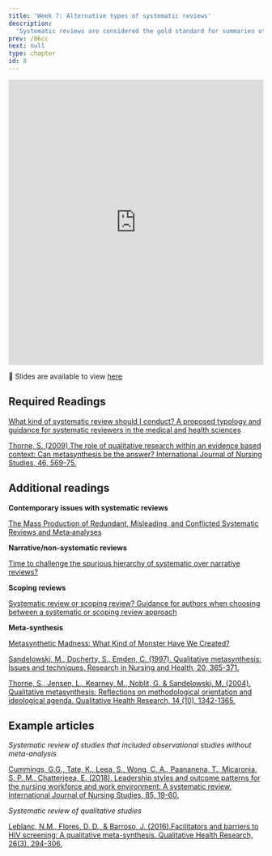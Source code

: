 ```yaml
---
title: 'Week 7: Alternative types of systematic reviews'
description:
  'Systematic reviews are considered the gold standard for summaries of the best available evidence for a given clinical situation. Systematic review methods differ substantially. This week we look at the different types of systematic reviews that you will find in the healthcare literature.'
prev: /06cc
next: null
type: chapter
id: 8
---
```


<exercise id="1" title="Lecture">

<iframe src="https://player.vimeo.com/video/392073079" width="100%" height="564" frameborder="0" allow="autoplay; fullscreen" allowfullscreen></iframe>

:link: Slides are available to view [here](https://alt-sr.netlify.com/)

</exercise>

<exercise id="2" title="Readings">

## Required Readings 

[What kind of systematic review should I conduct? A proposed typology and guidance for systematic reviewers in the medical and health sciences](https://bmcmedresmethodol.biomedcentral.com/articles/10.1186/s12874-017-0468-4)

[Thorne, S. (2009).The role of qualitative research within an evidence based context: Can metasynthesis be the answer? International Journal of Nursing Studies, 46, 569-75.](http://www.evidenciaencuidados.es/evidenciaencuidados/pdf/evidencia/articulos/Cualitativa/6_Sandelowski_M_1997_Metasynthesis.pdf)

## Additional readings

**Contemporary issues with systematic reviews**

[The Mass Production of Redundant, Misleading, and Conflicted Systematic Reviews and Meta‐analyses](https://onlinelibrary.wiley.com/doi/full/10.1111/1468-0009.12210)

**Narrative/non-systematic reviews**

[Time to challenge the spurious hierarchy of systematic over narrative reviews?](https://onlinelibrary.wiley.com/doi/full/10.1111/eci.12931)

**Scoping reviews**

[Systematic review or scoping review? Guidance for authors when choosing between a systematic or scoping review approach](https://bmcmedresmethodol.biomedcentral.com/articles/10.1186/s12874-018-0611-x)


**Meta-synthesis**

[Metasynthetic Madness: What Kind of Monster Have We Created?](https://journals.sagepub.com/doi/full/10.1177/1049732316679370)

[Sandelowski, M., Docherty, S., Emden, C. (1997). Qualitative metasynthesis: Issues and techniques. Research in Nursing and Health, 20, 365-371.](https://onlinelibrary.wiley.com/doi/pdf/10.1002/%28SICI%291098-240X%28199708%2920%3A4%3C365%3A%3AAID-NUR9%3E3.0.CO%3B2-E)

[Thorne, S., Jensen, L., Kearney, M., Noblit, G. & Sandelowski, M. (2004). Qualitative metasynthesis: Reflections on methodological orientation and ideological agenda. Qualitative Health Research, 14 (10), 1342-1365.](https://journals-sagepub-com.myaccess.library.utoronto.ca/doi/abs/10.1177/1049732304269888)


## Example articles

*Systematic review of studies that included observational studies without meta-analysis*

[Cummings, G.G., Tate, K., Leea, S., Wong, C. A., Paananena, T., Micaronia, S. P. M., Chatterjeea, E. (2018). Leadership styles and outcome patterns for the nursing workforce and work environment: A systematic review. International Journal of Nursing Studies, 85, 19-60.](https://journals-scholarsportal-info.myaccess.library.utoronto.ca/pdf/00207489/v85icomplete/19_lsaopfaweasr.xml)

*Systematic review of qualitative studies*

[Leblanc, N.M., Flores, D. D., & Barroso, J. (2016).Facilitators and barriers to HIV screening: A qualitative meta-synthesis. Qualitative Health Research, 26(3), 294-306.](https://journals-sagepub-com.myaccess.library.utoronto.ca/doi/pdf/10.1177/1049732315616624)

</exercise>
